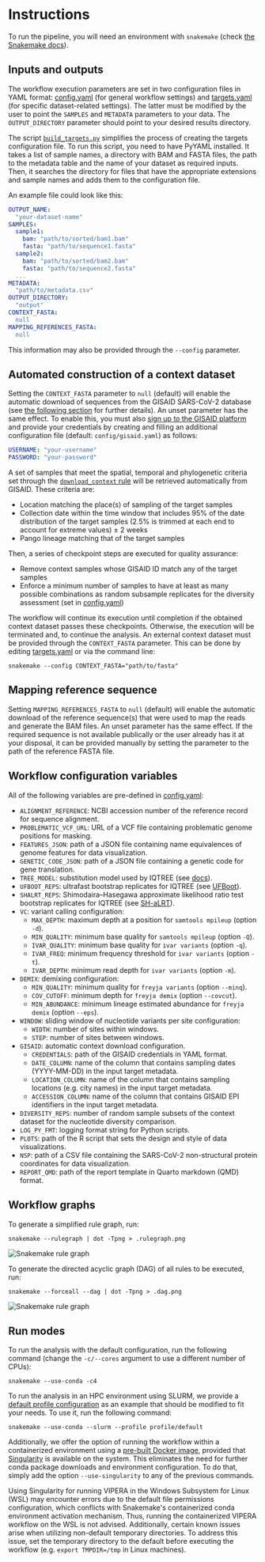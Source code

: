 # Instructions

To run the pipeline, you will need an environment with `snakemake`
(check [the Snakemake docs](https://snakemake.readthedocs.io/en/stable/getting_started/installation.html)).

## Inputs and outputs

The workflow execution parameters are set in two configuration files in YAML format:
[config.yaml](/config/config.yaml) (for general workflow settings) and
[targets.yaml](/config/targets.yaml) (for specific dataset-related settings).
The latter must be modified by the user to point the `SAMPLES` and `METADATA`
parameters to your data. The `OUTPUT_DIRECTORY` parameter should point to your
desired results directory.

The script [`build_targets.py`](/build_targets.py) simplifies the process of creating
the targets configuration file. To run this script, you need to have PyYAML installed. It
takes a list of sample names, a directory with BAM and FASTA files, the path to
the metadata table and the name of your dataset as required inputs. Then, it searches the
directory for files that have the appropriate extensions and sample names and adds them
to the configuration file.

An example file could look like this:

```yaml
OUTPUT_NAME:
  "your-dataset-name"
SAMPLES:
  sample1:
    bam: "path/to/sorted/bam1.bam"
    fasta: "path/to/sequence1.fasta"
  sample2:
    bam: "path/to/sorted/bam2.bam"
    fasta: "path/to/sequence2.fasta"
  ...
METADATA:
  "path/to/metadata.csv"
OUTPUT_DIRECTORY:
  "output"
CONTEXT_FASTA:
  null
MAPPING_REFERENCES_FASTA:
  null
```

This information may also be provided through the `--config` parameter.

## Automated construction of a context dataset

Setting the `CONTEXT_FASTA` parameter to `null` (default) will enable
the automatic download of sequences from the GISAID SARS-CoV-2 database
(see [the following section](/config/README.md#context-checkpoints) for further details).
An unset parameter has the same effect.
To enable this, you must also [sign up to the GISAID platform](https://gisaid.org/register/)
and provide your credentials by creating and filling an additional configuration
file (default: `config/gisaid.yaml`) as follows:

```yaml
USERNAME: "your-username"
PASSWORD: "your-password"
```

A set of samples that meet the spatial, temporal and phylogenetic criteria
set through the [`download_context` rule](/workflow/rules/context.smk#L1)
will be retrieved automatically from GISAID. These criteria are:

- Location matching the place(s) of sampling of the target samples
- Collection date within the time window that includes 95% of the date distribution of the
target samples (2.5% is trimmed at each end to account for extreme values) ± 2 weeks
- Pango lineage matching that of the target samples

Then, a series of checkpoint steps are executed for quality assurance:

- Remove context samples whose GISAID ID match any of the target samples
- Enforce a minimum number of samples to have at least as many possible
  combinations as random subsample replicates for the diversity assessment
  (set in [config.yaml](/config/config.yaml))

The workflow will continue its execution until completion if the obtained
context dataset passes these checkpoints. Otherwise, the execution will be
terminated and, to continue the analysis. An external context dataset must
be provided through the `CONTEXT_FASTA` parameter. This can be done
by editing [targets.yaml](/config/targets.yaml) or via the command line:

```shell
snakemake --config CONTEXT_FASTA="path/to/fasta"
```

## Mapping reference sequence

Setting `MAPPING_REFERENCES_FASTA` to `null` (default) will enable the automatic download of the
reference sequence(s) that were used to map the reads and generate the BAM files.
An unset parameter has the same effect.
If the required sequence is not available publically or the user already has it
at your disposal, it can be provided manually by setting the parameter to the
path of the reference FASTA file.

## Workflow configuration variables

All of the following variables are pre-defined in [config.yaml](/config/config.yaml):

- `ALIGNMENT_REFERENCE`: NCBI accession number of the reference record for sequence alignment.
- `PROBLEMATIC_VCF_URL`: URL of a VCF file containing problematic genome positions for masking.
- `FEATURES_JSON`: path of a JSON file containing name equivalences of genome features for data visualization.
- `GENETIC_CODE_JSON`: path of a JSON file containing a genetic code for gene translation.
- `TREE_MODEL`: substitution model used by IQTREE (see [docs](http://www.iqtree.org/doc/Substitution-Models)).
- `UFBOOT_REPS`: ultrafast bootstrap replicates for IQTREE (see [UFBoot](https://doi.org/10.1093/molbev/msx281)).
- `SHALRT_REPS`: Shimodaira–Hasegawa approximate likelihood ratio test bootstrap replicates for IQTREE (see [SH-aLRT](https://doi.org/10.1093/sysbio/syq010)).
- `VC`: variant calling configuration:
  - `MAX_DEPTH`: maximum depth at a position for `samtools mpileup` (option `-d`).
  - `MIN_QUALITY`: minimum base quality for `samtools mpileup` (option `-Q`).
  - `IVAR_QUALITY`: minimum base quality for `ivar variants` (option `-q`).
  - `IVAR_FREQ`: minimum frequency threshold for `ivar variants` (option `-t`).
  - `IVAR_DEPTH`: minimum read depth for `ivar variants` (option `-m`).
- `DEMIX`: demixing configuration:
  - `MIN_QUALITY`: minimum quality for `freyja variants` (option `--minq`).
  - `COV_CUTOFF`: minimum depth for `freyja demix` (option `--covcut`).
  - `MIN_ABUNDANCE`: minimum lineage estimated abundance for `freyja demix` (option `--eps`).
- `WINDOW`: sliding window of nucleotide variants per site configuration:
  - `WIDTH`: number of sites within windows.
  - `STEP`: number of sites between windows.
- `GISAID`: automatic context download configuration.
  - `CREDENTIALS`: path of the GISAID credentials in YAML format.
  - `DATE_COLUMN`: name of the column that contains sampling dates (YYYY-MM-DD) in the input target metadata.
  - `LOCATION_COLUMN`: name of the column that contains sampling locations (e.g. city names) in the input target metadata.
  - `ACCESSION_COLUMN`: name of the column that contains GISAID EPI identifiers in the input target metadata.
- `DIVERSITY_REPS`: number of random sample subsets of the context dataset for the nucleotide diversity comparison.
- `LOG_PY_FMT`: logging format string for Python scripts.
- `PLOTS`: path of the R script that sets the design and style of data visualizations.
- `NSP`: path of a CSV file containing the SARS-CoV-2 non-structural protein coordinates for data visualization.
- `REPORT_QMD`: path of the report template in Quarto markdown (QMD) format.

## Workflow graphs

To generate a simplified rule graph, run:

```shell
snakemake --rulegraph | dot -Tpng > .rulegraph.png
```

![Snakemake rule graph](/.rulegraph.png)

To generate the directed acyclic graph (DAG) of all rules
to be executed, run:

```shell
snakemake --forceall --dag | dot -Tpng > .dag.png
```

![Snakemake rule graph](/.dag.png)

## Run modes

To run the analysis with the default configuration, run the following command
(change the `-c/--cores` argument to use a different number of CPUs):

```shell
snakemake --use-conda -c4
```

To run the analysis in an HPC environment using SLURM, we provide a
[default profile configuration](/profile/default) as an example that
should be modified to fit your needs. To use it, run the following command:

```shell
snakemake --use-conda --slurm --profile profile/default
```

Additionally, we offer the option of running the workflow within a containerized
environment using a [pre-built Docker image](https://hub.docker.com/r/ahmig/vipera),
provided that [Singularity](https://en.wikipedia.org/wiki/Singularity_(software))
is available on the system. This eliminates the need for further conda package
downloads and environment configuration.
To do that, simply add the option `--use-singularity` to any of the previous commands.

Using Singularity for running VIPERA in the Windows Subsystem for Linux (WSL)
may encounter errors due to the default file permissions configuration, which
conflicts with Snakemake's containerized conda environment activation mechanism.
Thus, running the containerized VIPERA workflow on the WSL is not advised.
Additionally, certain known issues arise when utilizing non-default temporary
directories. To address this issue, set the temporary directory to the default
before executing the workflow (e.g. `export TMPDIR=/tmp` in Linux machines).
